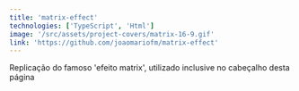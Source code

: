 ```yaml
---
title: 'matrix-effect'
technologies: ['TypeScript', 'Html']
image: '/src/assets/project-covers/matrix-16-9.gif'
link: 'https://github.com/joaomariofm/matrix-effect'
---
```


Replicação do famoso 'efeito matrix', utilizado inclusive no cabeçalho desta página
